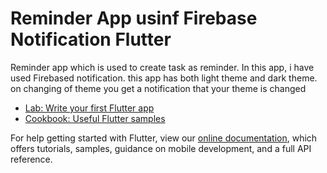 # Reminder App usinf Firebase Notification Flutter
Reminder app which is used to create task as reminder.
In this app, i have used Firebased notification.
this app has both light theme and dark theme. on changing of theme you get a notification that your theme is changed


- [Lab: Write your first Flutter app](https://flutter.dev/docs/get-started/codelab)
- [Cookbook: Useful Flutter samples](https://flutter.dev/docs/cookbook)

For help getting started with Flutter, view our
[online documentation](https://flutter.dev/docs), which offers tutorials,
samples, guidance on mobile development, and a full API reference.
